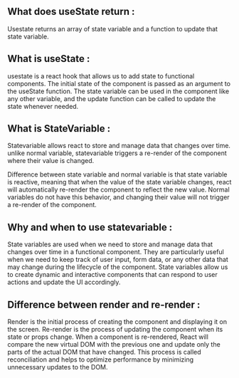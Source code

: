 ## What does useState return : 
Usestate returns an array of state variable and a function to update that state variable.

## What is useState :
usestate is a react hook that allows us to add state to functional components. The initial state of the component is passed as an argument to the useState function. The state variable can be used in the component like any other variable, and the update function can be called to update the state whenever needed.

## What is StateVariable :

Statevariable allows react to store and manage data that changes over time. unlike normal variable, statevariable triggers a re-render of the component where their value is changed. 

Difference between state variable and normal variable is that state variable is reactive, meaning that when the value of the state variable changes, react will automatically re-render the component to reflect the new value. Normal variables do not have this behavior, and changing their value will not trigger a re-render of the component.

## Why and when to use statevariable :
State variables are used when we need to store and manage data that changes over time in a functional component. They are particularly useful when we need to keep track of user input, form data, or any other data that may change during the lifecycle of the component. State variables allow us to create dynamic and interactive components that can respond to user actions and update the UI accordingly.

## Difference between render and re-render :
Render is the initial process of creating the component and displaying it on the screen. Re-render is the process of updating the component when its state or props change. When a component is re-rendered, React will compare the new virtual DOM with the previous one and update only the parts of the actual DOM that have changed. This process is called reconciliation and helps to optimize performance by minimizing unnecessary updates to the DOM.
